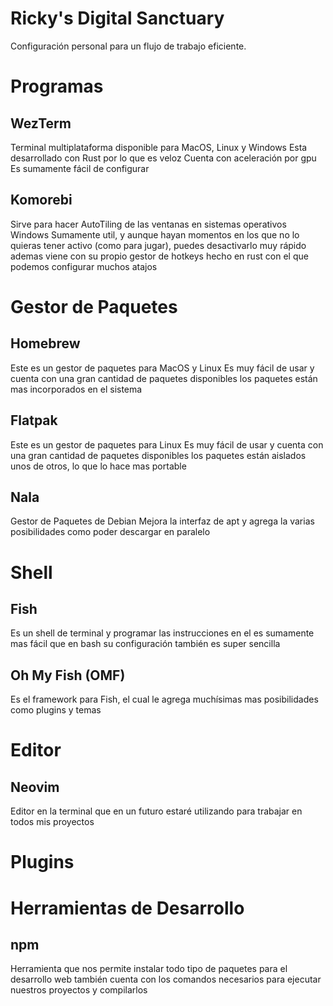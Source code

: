 # Ricky's Digital Sanctuary

Configuración personal para un flujo de trabajo eficiente.

# Programas

## WezTerm

Terminal multiplataforma disponible para MacOS, Linux y Windows
Esta desarrollado con Rust por lo que es veloz
Cuenta con aceleración por gpu
Es sumamente fácil de configurar

## Komorebi

Sirve para hacer AutoTiling de las ventanas en sistemas operativos Windows
Sumamente util, y aunque hayan momentos en los que no lo quieras tener activo (como para jugar), puedes desactivarlo muy rápido
ademas viene con su propio gestor de hotkeys hecho en rust con el que podemos configurar muchos atajos

# Gestor de Paquetes

## Homebrew

Este es un gestor de paquetes para MacOS y Linux 
Es muy fácil de usar y cuenta con una gran cantidad de paquetes disponibles
los paquetes están mas incorporados en el sistema

## Flatpak

Este es un gestor de paquetes para Linux
Es muy fácil de usar y cuenta con una gran cantidad de paquetes disponibles
los paquetes están aislados unos de otros, lo que lo hace mas portable

## Nala

Gestor de Paquetes de Debian
Mejora la interfaz de apt y agrega la varias posibilidades como poder descargar en paralelo

# Shell

## Fish

Es un shell de terminal y programar las instrucciones en el es sumamente mas fácil que en bash
su configuración también es super sencilla

## Oh My Fish (OMF)

Es el framework para Fish, el cual le agrega muchísimas mas posibilidades como plugins y temas

# Editor

## Neovim

Editor en la terminal que en un futuro estaré utilizando para trabajar en todos mis proyectos

# Plugins

# Herramientas de Desarrollo

## npm

Herramienta que nos permite instalar todo tipo de paquetes para el desarrollo web
también cuenta con los comandos necesarios para ejecutar nuestros proyectos y compilarlos